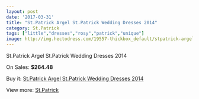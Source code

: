 ```yaml
---
layout: post
date: '2017-03-31'
title: "St.Patrick Argel St.Patrick Wedding Dresses 2014"
category: St.Patrick
tags: ["little","dresses","rosy","patrick","unique"]
image: http://img.hectodress.com/19557-thickbox_default/stpatrick-argel-stpatrick-wedding-dresses-2014.jpg
---
```

St.Patrick Argel St.Patrick Wedding Dresses 2014

On Sales: **$264.48**
<a href="https://www.hectodress.com/stpatrick/9153-stpatrick-argel-stpatrick-wedding-dresses-2014.html"><amp-img layout="responsive" width="600" height="600" src="//img.hectodress.com/19557-thickbox_default/stpatrick-argel-stpatrick-wedding-dresses-2014.jpg" alt="St.Patrick Argel St.Patrick Wedding Dresses 2014 0" /></a>
<a href="https://www.hectodress.com/stpatrick/9153-stpatrick-argel-stpatrick-wedding-dresses-2014.html"><amp-img layout="responsive" width="600" height="600" src="//img.hectodress.com/19559-thickbox_default/stpatrick-argel-stpatrick-wedding-dresses-2014.jpg" alt="St.Patrick Argel St.Patrick Wedding Dresses 2014 1" /></a>
<a href="https://www.hectodress.com/stpatrick/9153-stpatrick-argel-stpatrick-wedding-dresses-2014.html"><amp-img layout="responsive" width="600" height="600" src="//img.hectodress.com/19558-thickbox_default/stpatrick-argel-stpatrick-wedding-dresses-2014.jpg" alt="St.Patrick Argel St.Patrick Wedding Dresses 2014 2" /></a>

Buy it: [St.Patrick Argel St.Patrick Wedding Dresses 2014](https://www.hectodress.com/stpatrick/9153-stpatrick-argel-stpatrick-wedding-dresses-2014.html "St.Patrick Argel St.Patrick Wedding Dresses 2014")

View more: [St.Patrick](https://www.hectodress.com/153-stpatrick "St.Patrick")